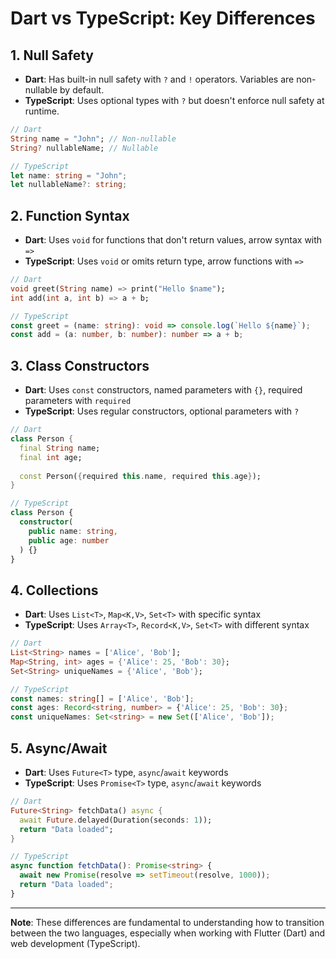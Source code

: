 # Dart vs TypeScript: Key Differences

## 1. **Null Safety**
- **Dart**: Has built-in null safety with `?` and `!` operators. Variables are non-nullable by default.
- **TypeScript**: Uses optional types with `?` but doesn't enforce null safety at runtime.

```dart
// Dart
String name = "John"; // Non-nullable
String? nullableName; // Nullable
```

```typescript
// TypeScript
let name: string = "John";
let nullableName?: string;
```

## 2. **Function Syntax**
- **Dart**: Uses `void` for functions that don't return values, arrow syntax with `=>`
- **TypeScript**: Uses `void` or omits return type, arrow functions with `=>`

```dart
// Dart
void greet(String name) => print("Hello $name");
int add(int a, int b) => a + b;
```

```typescript
// TypeScript
const greet = (name: string): void => console.log(`Hello ${name}`);
const add = (a: number, b: number): number => a + b;
```

## 3. **Class Constructors**
- **Dart**: Uses `const` constructors, named parameters with `{}`, required parameters with `required`
- **TypeScript**: Uses regular constructors, optional parameters with `?`

```dart
// Dart
class Person {
  final String name;
  final int age;
  
  const Person({required this.name, required this.age});
}
```

```typescript
// TypeScript
class Person {
  constructor(
    public name: string,
    public age: number
  ) {}
}
```

## 4. **Collections**
- **Dart**: Uses `List<T>`, `Map<K,V>`, `Set<T>` with specific syntax
- **TypeScript**: Uses `Array<T>`, `Record<K,V>`, `Set<T>` with different syntax

```dart
// Dart
List<String> names = ['Alice', 'Bob'];
Map<String, int> ages = {'Alice': 25, 'Bob': 30};
Set<String> uniqueNames = {'Alice', 'Bob'};
```

```typescript
// TypeScript
const names: string[] = ['Alice', 'Bob'];
const ages: Record<string, number> = {'Alice': 25, 'Bob': 30};
const uniqueNames: Set<string> = new Set(['Alice', 'Bob']);
```

## 5. **Async/Await**
- **Dart**: Uses `Future<T>` type, `async`/`await` keywords
- **TypeScript**: Uses `Promise<T>` type, `async`/`await` keywords

```dart
// Dart
Future<String> fetchData() async {
  await Future.delayed(Duration(seconds: 1));
  return "Data loaded";
}
```

```typescript
// TypeScript
async function fetchData(): Promise<string> {
  await new Promise(resolve => setTimeout(resolve, 1000));
  return "Data loaded";
}
```

---

**Note**: These differences are fundamental to understanding how to transition between the two languages, especially when working with Flutter (Dart) and web development (TypeScript).
